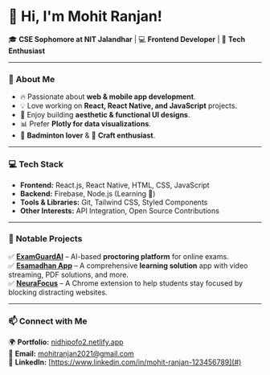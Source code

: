 # **👋 Hi, I'm Mohit Ranjan!**  
🎓 **CSE Sophomore at NIT Jalandhar** | 💻 **Frontend Developer** | 🎨 **Tech Enthusiast**  

---

### 🚀 **About Me**  
- 🔥 Passionate about **web & mobile app development**.  
- 💡 Love working on **React, React Native, and JavaScript** projects.  
- 🎨 Enjoy building **aesthetic & functional UI designs**.  
- 📊 Prefer **Plotly for data visualizations**.  
- 🏸 **Badminton lover** & 🎨 **Craft enthusiast**.  

---

### 💻 **Tech Stack**  
- **Frontend:** React.js, React Native, HTML, CSS, JavaScript  
- **Backend:** Firebase, Node.js (Learning 🚀)  
- **Tools & Libraries:** Git, Tailwind CSS, Styled Components  
- **Other Interests:** API Integration, Open Source Contributions  

---

### 📌 **Notable Projects**  
✅ **[ExamGuardAI](#)** – AI-based **proctoring platform** for online exams.  
✅ **[Esamadhan App](#)** – A comprehensive **learning solution** app with video streaming, PDF solutions, and more.  
✅ **[NeuraFocus](#)** – A Chrome extension to help students stay focused by blocking distracting websites.  

---

### 📫 **Connect with Me**  
🌍 **Portfolio:** [nidhipofo2.netlify.app](#)  
📧 **Email:** mohitranjan2021@gmail.com  
🔗 **LinkedIn:** [https://www.linkedin.com/in/mohit-ranjan-123456789](#)

